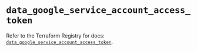 # `data_google_service_account_access_token`

Refer to the Terraform Registry for docs: [`data_google_service_account_access_token`](https://registry.terraform.io/providers/drfaust92/google/4.16.4/docs/data-sources/service_account_access_token).

